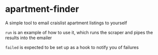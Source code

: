 # apartment-finder
A simple tool to email craislist apartment listings to yourself

`run` is an example of how to use it, which runs the scraper and pipes the results into the emailer

`failed` is expected to be set up as a hook to notify you of failures
